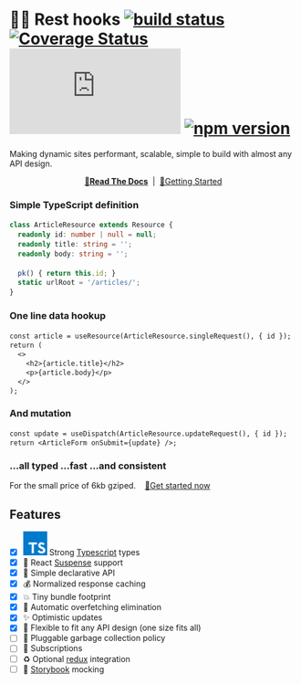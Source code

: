 # 🛌🎣 Rest hooks [![build status](https://img.shields.io/travis/coinbase/rest-hooks/master.svg?style=flat-square)](https://travis-ci.org/coinbase/rest-hooks) [![Coverage Status](https://img.shields.io/coveralls/coinbase/rest-hooks/master.svg?style=flat-square)](https://coveralls.io/github/coinbase/rest-hooks?branch=master) [![JS gzip size](https://img.badgesize.io/https://unpkg.com/rest-hooks.js?compression=gzip&label=JS+gzip+size)](https://unpkg.com/rest-hooks.js) [![npm version](https://img.shields.io/npm/v/rest-hooks.svg?style=flat-square)](https://www.npmjs.com/package/rest-hooks)

Making dynamic sites performant, scalable, simple to build with almost any API design.

<div align="center">

**[📖Read The Docs](docs)** &nbsp;|&nbsp; [🏁Getting Started](docs/getting-started/installation.md)

</div>

### Simple TypeScript definition

```typescript
class ArticleResource extends Resource {
  readonly id: number | null = null;
  readonly title: string = '';
  readonly body: string = '';

  pk() { return this.id; }
  static urlRoot = '/articles/';
}
```

### One line data hookup

```tsx
const article = useResource(ArticleResource.singleRequest(), { id });
return (
  <>
    <h2>{article.title}</h2>
    <p>{article.body}</p>
  </>
);
```

### And mutation

```tsx
const update = useDispatch(ArticleResource.updateRequest(), { id });
return <ArticleForm onSubmit={update} />;
```

### ...all typed ...fast ...and consistent

For the small price of 6kb gziped. &nbsp;&nbsp; [🏁Get started now](docs/getting-started/installation.md)

## Features

- [x] ![TypeScript](typescript.svg) Strong [Typescript](https://www.typescriptlang.org/) types
- [x] 🚦 React [Suspense](https://www.youtube.com/watch?v=ByBPyMBTzM0) support
- [x] 🎣 Simple declarative API
- [x] 💰 Normalized response caching
- [x] 💥 Tiny bundle footprint
- [x] 🛑 Automatic overfetching elimination
- [x] ✨ Optimistic updates
- [x] 🧘 Flexible to fit any API design (one size fits all)
- [ ] 🚯 Pluggable garbage collection policy
- [ ] 🔁 Subscriptions
- [ ] ♻️ Optional [redux](https://redux.js.org/) integration
- [ ] 📙 [Storybook](https://storybook.js.org/) mocking
